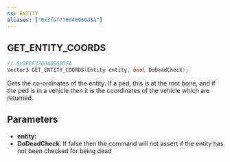 ```yaml
---
ns: ENTITY
aliases: ["0x3fef770d40960d5a"]
---
```

## GET_ENTITY_COORDS

```c
// 0x3FEF770D40960D5A
Vector3 GET_ENTITY_COORDS(Entity entity, bool DoDeadCheck);
```

Gets the co-ordinates of the entity. If a ped, this is at the root bone, and if the ped is in a vehicle then it is the coordinates of the vehicle which are returned.


## Parameters
* **entity**: 
* **DoDeadCheck**: If false then the command will not assert if the entity has not been checked for being dead
